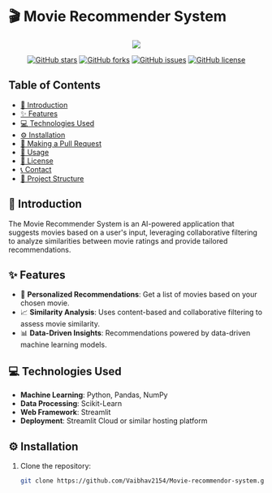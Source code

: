 # 🎬 Movie Recommender System

<div align="center">
  <img src="https://readme-typing-svg.herokuapp.com?color=45ffaa&size=40&width=900&height=80&lines=Welcome+to+the+Movie+Recommender+System!"/>
</div>

<p align="center">
  <a href="https://github.com/Vaibhav2154/Movie-recommendor-system"><img src="https://img.shields.io/github/stars/Vaibhav2154/Movie-recommendor-system" alt="GitHub stars"></a>
  <a href="https://github.com/Vaibhav2154/Movie-recommendor-system"><img src="https://img.shields.io/github/forks/Vaibhav2154/Movie-recommendor-system" alt="GitHub forks"></a>
  <a href="https://github.com/Vaibhav2154/Movie-recommendor-system"><img src="https://img.shields.io/github/issues/Vaibhav2154/Movie-recommendor-system" alt="GitHub issues"></a>
  <a href="https://github.com/Vaibhav2154/Movie-recommendor-system"><img src="https://img.shields.io/github/license/Vaibhav2154/Movie-recommendor-system" alt="GitHub license"></a>
</p>

## Table of Contents

- [📖 Introduction](#-introduction)
- [✨ Features](#-features)
- [💻 Technologies Used](#-technologies-used)
- [⚙️ Installation](#%EF%B8%8F-installation)
- [🔄 Making a Pull Request](#-making-a-pull-request)
- [🚀 Usage](#-usage)
- [📜 License](#-license)
- [📞 Contact](#-contact)
- [📂 Project Structure](#-project-structure)

## 📖 Introduction

The Movie Recommender System is an AI-powered application that suggests movies based on a user's input, leveraging collaborative filtering to analyze similarities between movie ratings and provide tailored recommendations.

## ✨ Features

- 🎥 **Personalized Recommendations**: Get a list of movies based on your chosen movie.
- 📈 **Similarity Analysis**: Uses content-based and collaborative filtering to assess movie similarity.
- 📊 **Data-Driven Insights**: Recommendations powered by data-driven machine learning models.

## 💻 Technologies Used

- **Machine Learning**: Python, Pandas, NumPy
- **Data Processing**: Scikit-Learn
- **Web Framework**: Streamlit
- **Deployment**: Streamlit Cloud or similar hosting platform

## ⚙️ Installation

1. Clone the repository:
   ```bash
   git clone https://github.com/Vaibhav2154/Movie-recommendor-system.git
